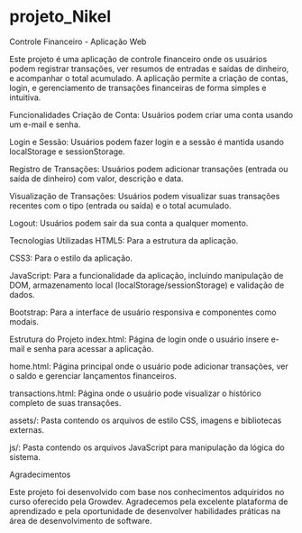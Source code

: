﻿# projeto_Nikel
 Controle Financeiro - Aplicação Web

Este projeto é uma aplicação de controle financeiro onde os usuários podem registrar transações, ver resumos de entradas e saídas de dinheiro, e acompanhar o total acumulado. A aplicação permite a criação de contas, login, e gerenciamento de transações financeiras de forma simples e intuitiva.

Funcionalidades
Criação de Conta: Usuários podem criar uma conta usando um e-mail e senha.

Login e Sessão: Usuários podem fazer login e a sessão é mantida usando localStorage e sessionStorage.

Registro de Transações: Usuários podem adicionar transações (entrada ou saída de dinheiro) com valor, descrição e data.

Visualização de Transações: Usuários podem visualizar suas transações recentes com o tipo (entrada ou saída) e o total acumulado.

Logout: Usuários podem sair da sua conta a qualquer momento.

Tecnologias Utilizadas
HTML5: Para a estrutura da aplicação.

CSS3: Para o estilo da aplicação.

JavaScript: Para a funcionalidade da aplicação, incluindo manipulação de DOM, armazenamento local (localStorage/sessionStorage) e validação de dados.

Bootstrap: Para a interface de usuário responsiva e componentes como modais.

Estrutura do Projeto
index.html: Página de login onde o usuário insere e-mail e senha para acessar a aplicação.

home.html: Página principal onde o usuário pode adicionar transações, ver o saldo e gerenciar lançamentos financeiros.

transactions.html: Página onde o usuário pode visualizar o histórico completo de suas transações.

assets/: Pasta contendo os arquivos de estilo CSS, imagens e bibliotecas externas.

js/: Pasta contendo os arquivos JavaScript para manipulação da lógica do sistema.

Agradecimentos

Este projeto foi desenvolvido com base nos conhecimentos adquiridos no curso oferecido pela Growdev. Agradecemos pela excelente plataforma de aprendizado e pela oportunidade de desenvolver habilidades práticas na área de desenvolvimento de software.
